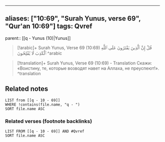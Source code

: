 
---
aliases: ["10:69", "Surah Yunus, verse 69", "Qur'an 10:69"]
tags: Qvref
---

parent:: [[q - Yunus (10)|Yunus]]

> [!arabic]+ Surah Yunus, Verse 69 (10:69)
> <span class="quran-arabic">قُلْ إِنَّ ٱلَّذِينَ يَفْتَرُونَ عَلَى ٱللَّهِ ٱلْكَذِبَ لَا يُفْلِحُونَ</span>
^arabic

> [!translation]+ Surah Yunus, Verse 69 (10:69) - Translation
> Скажи: «Воистину, те, которые возводят навет на Аллаха, не преуспеют!».
^translation



## Related notes
```dataview
LIST from [[q - 10 - 69]]
WHERE !contains(file.name, "q - ")
SORT file.name ASC
```

### Related verses (footnote backlinks)
```dataview
LIST FROM [[q - 10 - 69]] AND #Qvref
SORT file.name ASC
```

